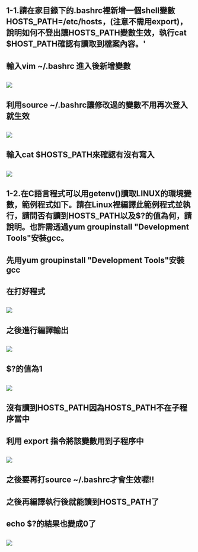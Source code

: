 ##  1-1.請在家目錄下的.bashrc裡新增一個shell變數 HOSTS_PATH=/etc/hosts，(注意不需用export)，說明如何不登出讓HOSTS_PATH變數生效，執行cat $HOST_PATH確認有讀取到檔案內容。'
##  輸入vim ~/.bashrc 進入後新增變數
##  ![](https://i.imgur.com/ln8DyZs.jpg)
##  利用source ~/.bashrc讓修改過的變數不用再次登入就生效
##  ![](https://i.imgur.com/5hvI3hI.jpg)
##  輸入cat $HOSTS_PATH來確認有沒有寫入
##  ![](https://i.imgur.com/aqHs6US.jpg)
##  1-2.在C語言程式可以用getenv()讀取LINUX的環境變數，範例程式如下。請在Linux裡編譯此範例程式並執行，請問否有讀到HOSTS_PATH以及$?的值為何，請說明。也許需透過yum groupinstall "Development Tools"安裝gcc。
##  先用yum groupinstall "Development Tools"安裝gcc
##  在打好程式
##  ![](https://i.imgur.com/Dkyxheb.jpg)
##  之後進行編譯輸出
##  ![](https://i.imgur.com/62oVVKs.jpg)
##  $?的值為1
##  ![](https://i.imgur.com/QtfGVJa.jpg)
##  沒有讀到HOSTS_PATH因為HOSTS_PATH不在子程序當中
##  利用 export 指令將該變數用到子程序中
##  ![](https://i.imgur.com/HsK3wn4.jpg)
##  之後要再打source ~/.bashrc才會生效喔!!
##  之後再編譯執行後就能讀到HOSTS_PATH了
##  echo $?的結果也變成0了
##  ![](https://i.imgur.com/VzfhbPK.jpg)